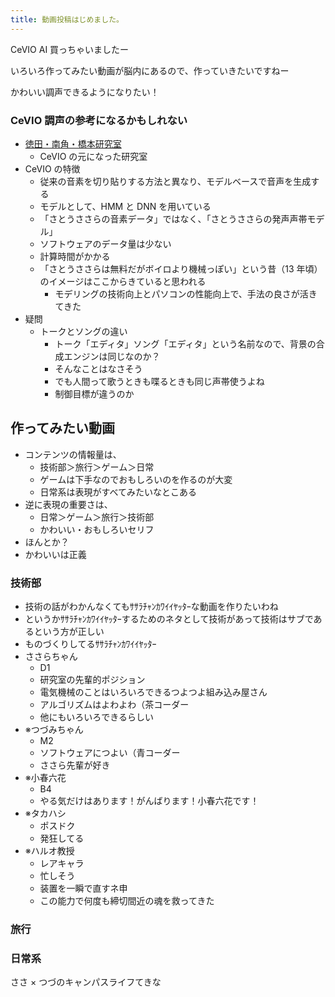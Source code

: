 ```yaml
---
title: 動画投稿はじめました。
---
```


CeVIO AI 買っちゃいましたー

いろいろ作ってみたい動画が脳内にあるので、作っていきたいですねー

かわいい調声できるようになりたい！

### CeVIO 調声の参考になるかもしれない

- [徳田・南角・橋本研究室](https://www.sp.nitech.ac.jp/index.php)
  - CeVIO の元になった研究室
- CeVIO の特徴
  - 従来の音素を切り貼りする方法と異なり、モデルベースで音声を生成する
  - モデルとして、HMM と DNN を用いている
  - 「さとうささらの音素データ」ではなく、「さとうささらの発声声帯モデル」
  - ソフトウェアのデータ量は少ない
  - 計算時間がかかる
  - 「さとうささらは無料だがボイロより機械っぽい」という昔（13 年頃）のイメージはここからきていると思われる
    - モデリングの技術向上とパソコンの性能向上で、手法の良さが活きてきた
- 疑問
  - トークとソングの違い
    - トーク「エディタ」ソング「エディタ」という名前なので、背景の合成エンジンは同じなのか？
    - そんなことはなさそう
    - でも人間って歌うときも喋るときも同じ声帯使うよね
    - 制御目標が違うのか

## 作ってみたい動画

- コンテンツの情報量は、
  - 技術部＞旅行＞ゲーム＞日常
  - ゲームは下手なのでおもしろいのを作るのが大変
  - 日常系は表現がすべてみたいなとこある
- 逆に表現の重要さは、
  - 日常＞ゲーム＞旅行＞技術部
  - かわいい・おもしろいセリフ
- ほんとか？
- かわいいは正義

### 技術部

- 技術の話がわかんなくてもｻｻﾗﾁｬﾝｶﾜｲｲﾔｯﾀｰな動画を作りたいわね
- というかｻｻﾗﾁｬﾝｶﾜｲｲﾔｯﾀｰするためのネタとして技術があって技術はサブであるという方が正しい
- ものづくりしてるｻｻﾗﾁｬﾝｶﾜｲｲﾔｯﾀｰ
- ささらちゃん
  - D1
  - 研究室の先輩的ポジション
  - 電気機械のことはいろいろできるつよつよ組み込み屋さん
  - アルゴリズムはよわよわ（茶コーダー
  - 他にもいろいろできるらしい
- ※つづみちゃん
  - M2
  - ソフトウェアにつよい（青コーダー
  - ささら先輩が好き
- ※小春六花
  - B4
  - やる気だけはあります！がんばります！小春六花です！
- ※タカハシ
  - ポスドク
  - 発狂してる
- ※ハルオ教授
  - レアキャラ
  - 忙しそう
  - 装置を一瞬で直すネ申
  - この能力で何度も締切間近の魂を救ってきた

### 旅行

### 日常系

ささ × つづのキャンパスライフてきな
